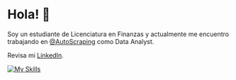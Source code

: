 # Hola! 👋

Soy un estudiante de Licenciatura en Finanzas y actualmente me encuentro trabajando en [@AutoScraping](https://github.com/AutoScraping) como Data Analyst.

Revisa mi [LinkedIn](https://www.linkedin.com/in/facundolotobattan/).

[![My Skills](https://skillicons.dev/icons?i=py,mysql,postgres,git,github)](https://skillicons.dev)
